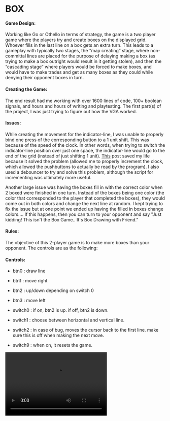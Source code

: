 # BOX

#### Game Design:

Working like Go or Othello in terms of strategy, the game is a two player game where the players try and create boxes on the displayed grid. Whoever fills in the last line on a box gets an extra turn. This leads to a gameplay with typically two stages, the “map creating” stage, where non-committal lines are placed for the purpose of delaying making a box (as trying to make a box outright would result in it getting stolen), and then the “cascading stage” where players would be forced to make boxes, and would have to make trades and get as many boxes as they could while denying their opponent boxes in turn.

#### Creating the Game:

The end result had me working with over 1600 lines of code, 100+ boolean signals, and hours and hours of writing and playtesting. The first part(s) of the project, I was just trying to figure out how the VGA worked. 


#### Issues:

While creating the movement for the indicator-line, I was unable to properly bind one press of the corresponding button to a 1 unit shift. This was because of the speed of the clock. In other words, when trying to switch the indicator-line position over just one space, the indicator-line would go to the end of the grid (instead of just shifting 1 unit). [This](https://stackoverflow.com/questions/14493625/vhdl-incrementing-register-value-on-push-button-event) post saved my life because it solved the problem (allowed me to properly increment the clock, which allowed the pushbuttons to actually be read by the program). I also used a debouncer to try and solve this problem, although the script for incrementing was ultimately more useful.

Another large issue was having the boxes fill in with the correct color when 2 boxed were finished in one turn. Instead of the boxes being one color (the color that corresponded to the player that completed the boxes), they would come out in both colors and change the next line at random. I kept trying to fix the issue but at one point we ended up having the filled in boxes change colors.... If this happens, then you can turn to your opponent and say "Just kidding! This isn't the Box Game.. It's Box Drawing with Friend."


#### Rules:

The objective of this 2-player game is to make more boxes than your opponent. 
The controls are as the following:

#### Controls:

* btn0 : draw line
* btn1 : move right
* btn2 : up/down depending on switch 0
* btn3 : move left

* switch0 : if on, btn2 is up. if off, btn2 is down.
* switch1 : choose between horizontal and vertical line.
* switch2 : in case of bug, moves the cursor back to the first line. make sure this is off when making the next move.
* switch9 : when on, it resets the game.


 <video src="boxGame.mp4" width="320" height="200" controls preload></video>
